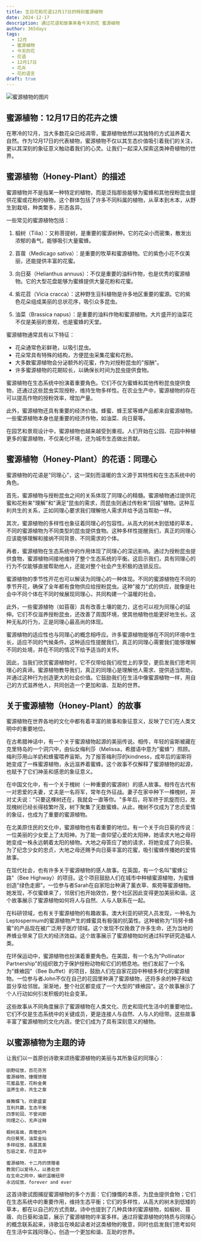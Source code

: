 ```yaml
---
title: 生日花和花语12月17日的特别蜜源植物
date: 2024-12-17
description: 通过花语和故事来看今天的花 蜜源植物
author: 365days
tags:
  - 12月
  - 蜜源植物
  - 今天的花
  - 花语
  - 12月17日
  - 花卉
  - 花的语言
draft: true
---
```



![蜜源植物的图片](#center)


## 蜜源植物：12月17日的花卉之馈

在寒冷的12月，当大多数花朵已经凋零，蜜源植物依然以其独特的方式滋养着大自然。作为12月17日的代表植物，蜜源植物不仅以其生态价值吸引着我们的关注，更以其深刻的象征意义触动着我们的心灵。让我们一起深入探索这类神奇植物的世界。

## 蜜源植物（Honey-Plant）的描述

蜜源植物并不是指某一种特定的植物，而是泛指那些能够为蜜蜂和其他授粉昆虫提供花蜜或花粉的植物。这个群体包括了许多不同科属的植物，从草本到木本，从野生到栽培，种类繁多，形态各异。

一些常见的蜜源植物包括：

1. 椴树（Tilia）：又称菩提树，是重要的蜜源树种。它的花朵小而密集，散发出浓郁的香气，能够吸引大量蜜蜂。

2. 苜蓿（Medicago sativa）：是重要的牧草和蜜源植物。它的紫色小花不仅美丽，还能提供丰富的花蜜。

3. 向日葵（Helianthus annuus）：不仅是重要的油料作物，也是优秀的蜜源植物。它的大型花盘能够为蜜蜂提供大量花粉和花蜜。

4. 紫花苕（Vicia cracca）：这种野生豆科植物是许多地区重要的蜜源。它的紫色花朵组成美丽的总状花序，吸引众多昆虫。

5. 油菜（Brassica napus）：是重要的油料作物和蜜源植物。大片盛开的油菜花不仅是美丽的景观，也是蜜蜂的天堂。

蜜源植物通常具有以下特征：

- 花朵通常色彩鲜艳，以吸引昆虫。
- 花朵常具有特殊的结构，方便昆虫采集花蜜和花粉。
- 大多数蜜源植物会分泌额外的花蜜，作为对授粉昆虫的"报酬"。
- 许多蜜源植物的花期较长，以确保长时间为昆虫提供食物。

蜜源植物在生态系统中扮演着重要角色。它们不仅为蜜蜂和其他传粉昆虫提供食物，还通过这些昆虫实现授粉，维持生物多样性。在农业生产中，蜜源植物的存在可以提高作物的授粉效率，增加产量。

此外，蜜源植物还具有重要的经济价值。蜂蜜、蜂王浆等蜂产品都来自蜜源植物。一些蜜源植物本身也是重要的经济作物，如油菜、向日葵等。

在园艺和景观设计中，蜜源植物也越来越受到重视。人们开始在公园、花园中种植更多的蜜源植物，不仅美化环境，还为城市生态做出贡献。

## 蜜源植物（Honey-Plant）的花语：同理心

蜜源植物的花语是"同理心"，这一深刻而温暖的含义源于其特性和在生态系统中的角色。

首先，蜜源植物与授粉昆虫之间的关系体现了同理心的精髓。蜜源植物通过提供花蜜和花粉来"理解"和"满足"昆虫的需求，而昆虫则通过传粉来"回报"植物。这种互利共生的关系，正如同理心要求我们理解他人需求并给予适当帮助一样。

其次，蜜源植物的多样性也象征着同理心的包容性。从高大的树木到低矮的草本，不同的蜜源植物为不同类型的昆虫提供食物。这种多样性提醒我们，真正的同理心应该能够理解和接纳不同背景、不同需求的个体。

再者，蜜源植物在生态系统中的作用体现了同理心的深远影响。通过为授粉昆虫提供食物，蜜源植物间接地维持了整个生态系统的平衡。这启示我们，具有同理心的行为不仅能够直接帮助他人，还能对整个社会产生积极的连锁反应。

蜜源植物的季节性开花也可以解读为同理心的一种体现。不同的蜜源植物在不同的季节开花，确保了全年都有食物供应给授粉昆虫。这种"接力"式的供应，就像是社会中不同个体在不同时候展现同理心，共同构建一个温暖的社会。

此外，一些蜜源植物（如苜蓿）具有改善土壤的能力，这也可以视为同理心的延伸。它们不仅滋养授粉昆虫，还改善了周围环境，使其他植物也能更好地生长。这种无私的行为，正是同理心最高尚的体现。

蜜源植物的适应性也与同理心的概念相呼应。许多蜜源植物能够在不同的环境中生长，适应不同的气候条件。这种适应性提醒我们，真正的同理心需要我们能够理解不同的处境，并在不同的情况下给予适当的关怀。

因此，当我们欣赏蜜源植物时，它不仅带给我们视觉上的享受，更启发我们思考同理心的真谛。蜜源植物教导我们，真正的同理心是理解他人需求、提供适当帮助，并通过这种行为创造更大的社会价值。它鼓励我们在生活中像蜜源植物一样，用自己的方式滋养他人，共同创造一个更加和谐、互助的世界。

## 关于蜜源植物（Honey-Plant）的故事

蜜源植物在世界各地的文化中都有着丰富的故事和象征意义，反映了它们在人类文明中的重要地位。

在古希腊神话中，有一个关于蜜源植物起源的美丽传说。相传，年轻的宙斯被藏在克里特岛的一个洞穴中，由仙女梅利莎（Melissa，希腊语中意为"蜜蜂"）照顾。梅利莎用山羊奶和蜂蜜喂养宙斯。为了报答梅利莎的kindness，成年后的宙斯将她变成了一株蜜源植物，永远滋养着蜜蜂。这个故事不仅解释了蜜源植物的起源，也赋予了它们神圣和感恩的象征意义。

在中国文化中，有一个关于槐树（一种重要的蜜源树）的感人故事。相传在古代有一对恩爱的夫妻，丈夫是一名将军，常年在外征战。妻子在家中种下一棵槐树，并对丈夫说："只要这棵树还在，我就会一直等你。"多年后，将军终于凯旋而归，发现槐树已经长得枝繁叶茂，树下聚集了无数蜜蜂。从此，槐树不仅成为了忠贞爱情的象征，也成为了重要的蜜源植物。

在北美原住民的文化中，蜜源植物也有着重要的地位。有一个关于向日葵的传说：一位美丽的少女爱上了太阳神。为了能一直仰望心爱的太阳神，她请求大地之母将她变成一株永远朝着太阳的植物。大地之母答应了她的请求，将她变成了向日葵。为了纪念少女的忠贞，大地之母还赐予向日葵丰富的花蜜，吸引蜜蜂传播她的爱情故事。

在现代社会，也有许多关于蜜源植物的感人故事。在英国，有一个名叫"蜜蜂公路"（Bee Highway）的项目。这个项目鼓励人们在城市中种植蜜源植物，为蜜蜂创造"绿色走廊"。一位参与者Sarah在自家阳台种满了薰衣草、紫苑等蜜源植物。她发现，不仅蜜蜂来了，邻居们也开始效仿，整个社区因此变得更加美丽和谐。这个故事展示了蜜源植物如何将人与自然、人与人联系在一起。

在科研领域，也有关于蜜源植物的有趣故事。澳大利亚的研究人员发现，一种名为Leptospermum的蜜源植物产生的蜂蜜具有极强的抗菌性。这种被称为"玛努卡蜂蜜"的产品现在被广泛用于医疗领域。这个发现不仅挽救了许多生命，还为当地的养蜂业带来了巨大的经济效益。这个故事展示了蜜源植物如何通过科学研究造福人类。

在环保运动中，蜜源植物也扮演着重要角色。在美国，有一个名为"Pollinator Partnership"的组织致力于保护授粉动物和它们的栖息地。他们发起了一个名为"蜂飨园"（Bee Buffet）的项目，鼓励人们在自家花园中种植多样化的蜜源植物。一位参与者John不仅在自己的花园里种满了蜜源植物，还将多余的种子和幼苗分享给邻居。渐渐地，整个社区都变成了一个大型的"蜂飨园"。这个故事展示了个人行动如何引发积极的社会变革。

这些故事从不同角度展示了蜜源植物在人类文化、历史和现代生活中的重要地位。它们不仅是生态系统中的关键成员，更是连接人与自然、人与人的纽带。这些故事丰富了蜜源植物的文化内涵，使它们成为了具有深刻意义的植物。

## 以蜜源植物为主题的诗

让我们以一首原创诗歌来颂扬蜜源植物的美丽与其所象征的同理心：

```
田野绽放，百花芬芳
蜜源植物，慷慨馈赠
花蜜晶莹，花粉金黄
滋养生命，共生之章

蜂舞蝶飞，欢歌盛宴
互利共赢，生态平衡
四季轮回，不曾间断
同理之心，无声诠释

椴树高耸，苜蓿低吟
向日葵笑，油菜金灿
多样绽放，各展其美
包容之爱，尽显其中

蜜源植物，十二月的馈赠者
教我们以爱待人，以善处世
在生命之网中，编织温暖纽带
永远绽放，forever and ever
```

这首诗歌试图捕捉蜜源植物的多个方面：它们慷慨的本质，为昆虫提供食物；它们在生态系统中的重要作用，维持生态平衡；它们的多样性，从高大的树木到低矮的草本，都在以自己的方式贡献。诗中也提到了几种具体的蜜源植物，如椴树、苜蓿、向日葵和油菜，展示了蜜源植物的丰富多样。通过将蜜源植物的特质与同理心的概念联系起来，诗歌旨在唤起读者对这类植物的敬意，同时也启发我们思考如何在生活中实践同理心，创造一个更加和谐、互助的世界。
